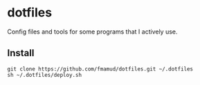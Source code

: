 # dotfiles

Config files and tools for some programs that I actively use.

## Install

```shell
git clone https://github.com/fmamud/dotfiles.git ~/.dotfiles
sh ~/.dotfiles/deploy.sh
```